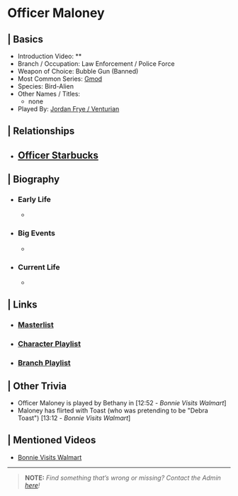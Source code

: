 # Officer Maloney  


## | Basics  
- Introduction Video: **  
- Branch / Occupation: Law Enforcement / Police Force  
- Weapon of Choice: Bubble Gun \(Banned)  
- Most Common Series: [Gmod](6.Series/Gmod.html)  
- Species: Bird-Alien  
- Other Names / Titles:   
  - none  
- Played By: [Jordan Frye / Venturian](3.Siblings/3.1.Jordan-Frye-Venturian.html)  


## | Relationships  
- [**Officer Starbucks**]()
  - 

## | Biography  
- ### Early Life  
  -   
- ### Big Events  
  -   
- ### Current Life  
  -   

 
## | Links  
- ### [Masterlist]()  
- ### [Character Playlist]()  
- ### [Branch Playlist]()  


## | Other Trivia  
- Officer Maloney is played by Bethany in \[12:52 - *Bonnie Visits Walmart*]
- Maloney has flirted with Toast \(who was pretending to be "Debra Toast") \[13:12 - *Bonnie Visits Walmart*]

## | Mentioned Videos
- [Bonnie Visits Walmart](https://youtu.be/CDd5-Sow97g)

----

> **NOTE:** *Find something that’s wrong or missing? Contact the Admin [here](./chapter_2.md)!*